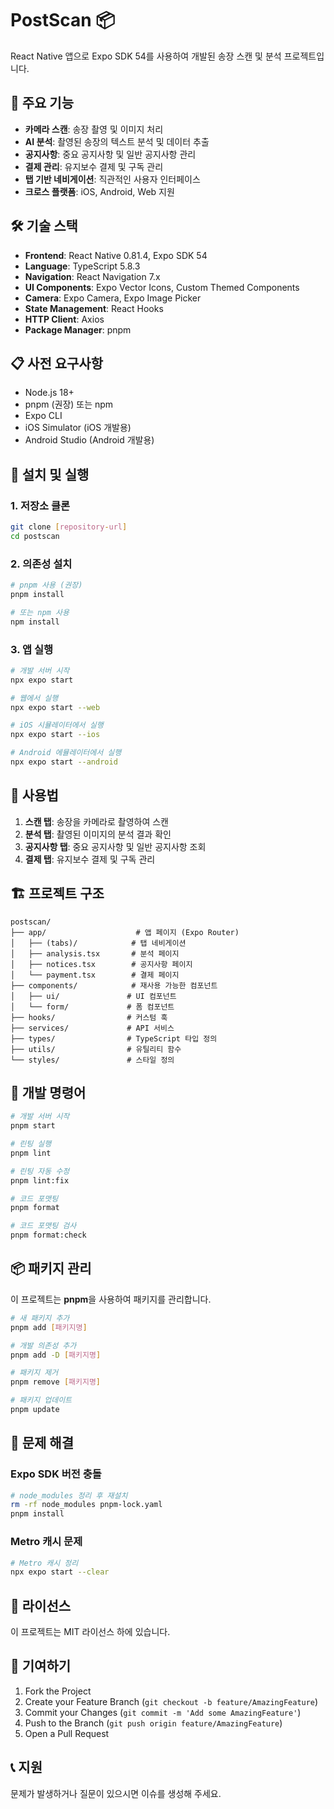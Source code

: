 # PostScan 📦

React Native 앱으로 Expo SDK 54를 사용하여 개발된 송장 스캔 및 분석 프로젝트입니다.

## 🚀 주요 기능

- **카메라 스캔**: 송장 촬영 및 이미지 처리
- **AI 분석**: 촬영된 송장의 텍스트 분석 및 데이터 추출
- **공지사항**: 중요 공지사항 및 일반 공지사항 관리
- **결제 관리**: 유지보수 결제 및 구독 관리
- **탭 기반 네비게이션**: 직관적인 사용자 인터페이스
- **크로스 플랫폼**: iOS, Android, Web 지원

## 🛠 기술 스택

- **Frontend**: React Native 0.81.4, Expo SDK 54
- **Language**: TypeScript 5.8.3
- **Navigation**: React Navigation 7.x
- **UI Components**: Expo Vector Icons, Custom Themed Components
- **Camera**: Expo Camera, Expo Image Picker
- **State Management**: React Hooks
- **HTTP Client**: Axios
- **Package Manager**: pnpm

## 📋 사전 요구사항

- Node.js 18+
- pnpm (권장) 또는 npm
- Expo CLI
- iOS Simulator (iOS 개발용)
- Android Studio (Android 개발용)

## 🚀 설치 및 실행

### 1. 저장소 클론

```bash
git clone [repository-url]
cd postscan
```

### 2. 의존성 설치

```bash
# pnpm 사용 (권장)
pnpm install

# 또는 npm 사용
npm install
```

### 3. 앱 실행

```bash
# 개발 서버 시작
npx expo start

# 웹에서 실행
npx expo start --web

# iOS 시뮬레이터에서 실행
npx expo start --ios

# Android 에뮬레이터에서 실행
npx expo start --android
```

## 📱 사용법

1. **스캔 탭**: 송장을 카메라로 촬영하여 스캔
2. **분석 탭**: 촬영된 이미지의 분석 결과 확인
3. **공지사항 탭**: 중요 공지사항 및 일반 공지사항 조회
4. **결제 탭**: 유지보수 결제 및 구독 관리

## 🏗 프로젝트 구조

```
postscan/
├── app/                    # 앱 페이지 (Expo Router)
│   ├── (tabs)/            # 탭 네비게이션
│   ├── analysis.tsx       # 분석 페이지
│   ├── notices.tsx        # 공지사항 페이지
│   └── payment.tsx        # 결제 페이지
├── components/            # 재사용 가능한 컴포넌트
│   ├── ui/               # UI 컴포넌트
│   └── form/             # 폼 컴포넌트
├── hooks/                # 커스텀 훅
├── services/             # API 서비스
├── types/                # TypeScript 타입 정의
├── utils/                # 유틸리티 함수
└── styles/               # 스타일 정의
```

## 🔧 개발 명령어

```bash
# 개발 서버 시작
pnpm start

# 린팅 실행
pnpm lint

# 린팅 자동 수정
pnpm lint:fix

# 코드 포맷팅
pnpm format

# 코드 포맷팅 검사
pnpm format:check
```

## 📦 패키지 관리

이 프로젝트는 **pnpm**을 사용하여 패키지를 관리합니다.

```bash
# 새 패키지 추가
pnpm add [패키지명]

# 개발 의존성 추가
pnpm add -D [패키지명]

# 패키지 제거
pnpm remove [패키지명]

# 패키지 업데이트
pnpm update
```

## 🐛 문제 해결

### Expo SDK 버전 충돌

```bash
# node_modules 정리 후 재설치
rm -rf node_modules pnpm-lock.yaml
pnpm install
```

### Metro 캐시 문제

```bash
# Metro 캐시 정리
npx expo start --clear
```

## 📄 라이선스

이 프로젝트는 MIT 라이선스 하에 있습니다.

## 🤝 기여하기

1. Fork the Project
2. Create your Feature Branch (`git checkout -b feature/AmazingFeature`)
3. Commit your Changes (`git commit -m 'Add some AmazingFeature'`)
4. Push to the Branch (`git push origin feature/AmazingFeature`)
5. Open a Pull Request

## 📞 지원

문제가 발생하거나 질문이 있으시면 이슈를 생성해 주세요.

